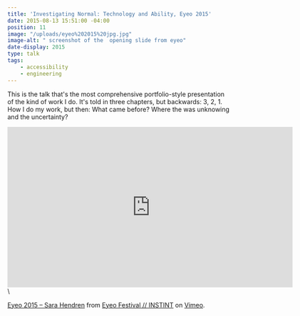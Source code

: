 ```yaml
---
title: 'Investigating Normal: Technology and Ability, Eyeo 2015'
date: 2015-08-13 15:51:00 -04:00
position: 11
image: "/uploads/eyeo%202015%20jpg.jpg"
image-alt: " screenshot of the  opening slide from eyeo"
date-display: 2015
type: talk
tags: 
    - accessibility
    - engineering
---
```


This is the talk that's the most comprehensive portfolio-style presentation of the kind of work I do. It's told in three chapters, but backwards: 3, 2, 1. How I do my work, but then: What came before? Where the was unknowing and the uncertainty?

<iframe src="https://player.vimeo.com/video/134764010?color=99cd4f" width="640" height="360" frameborder="0" webkitallowfullscreen mozallowfullscreen allowfullscreen></iframe>\
<p><a href="https://vimeo.com/134764010">Eyeo 2015 &ndash; Sara Hendren</a> from <a href="https://vimeo.com/eyeofestival">Eyeo Festival  //  INSTINT</a> on <a href="https://vimeo.com">Vimeo</a>.</p>

